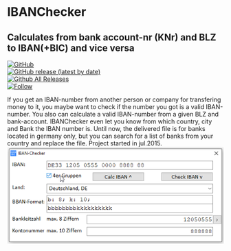 # IBANChecker  
## Calculates from bank account-nr (KNr) and BLZ to IBAN(+BIC) and vice versa  

[![GitHub](https://img.shields.io/github/license/OlimilO1402/Bank_IBANChecker?style=plastic)](https://github.com/OlimilO1402/Bank_IBANChecker/blob/master/LICENSE)  
[![GitHub release (latest by date)](https://img.shields.io/github/v/release/OlimilO1402/Bank_IBANChecker?style=plastic)](https://github.com/OlimilO1402/Bank_IBANChecker/releases/latest)  
[![Github All Releases](https://img.shields.io/github/downloads/OlimilO1402/Bank_IBANChecker/total.svg)](https://github.com/OlimilO1402/Bank_IBANChecker/releases/download/v7.2.16/IBANChecker_v7.2.16.zip)  
[![Follow](https://img.shields.io/github/followers/OlimilO1402.svg?style=social&label=Follow&maxAge=2592000)](https://github.com/OlimilO1402/Bank_IBANChecker/watchers)  

If you get an IBAN-number from another person or company for transfering money to it,
you maybe want to check if the number you got is a valid IBAN-number. You also can
calculate a valid IBAN-number from a given BLZ and bank-account. IBANChecker even let
you know from which country, city and Bank the IBAN number is.
Until now, the delivered file is for banks located in germany only, but you can
search for a list of banks from your country and replace the file.
Project started in jul.2015.
![IBANChecker Image](Resources/IBANChecker.png "IBANChecker Image")
